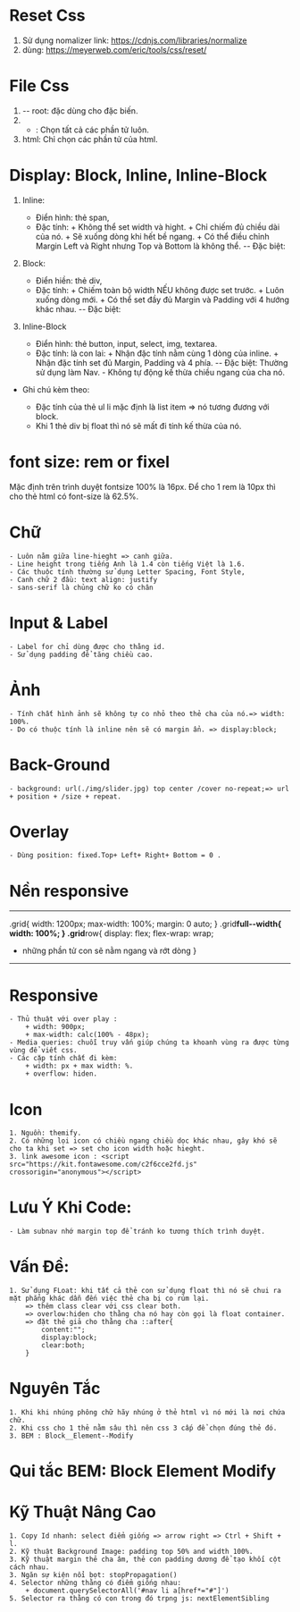 # Reset Css

1. Sử dụng nomalizer
   link: https://cdnjs.com/libraries/normalize
2. dùng:
   https://meyerweb.com/eric/tools/css/reset/

# File Css

1. -- root: đặc dùng cho đặc biến.
2. - : Chọn tất cả các phần tử luôn.
3. html: Chỉ chọn các phần tử của html.

# Display: Block, Inline, Inline-Block

1. Inline:

   - Điển hình: thẻ span,
   - Đặc tính: + Không thể set width và hight. + Chỉ chiếm đủ chiều dài của nó. + Sẽ xuống dòng khi hết bề ngang. + Có thể điều chỉnh Margin Left và Right nhưng Top và Bottom là không thể.
     -- Đặc biệt:

2. Block:

   - Điển hiền: thẻ div,
   - Đặc tính: + Chiếm toàn bộ width NẾU không được set trước. + Luôn xuống dòng mới. + Có thể set đầy đủ Margin và Padding với 4 hướng khác nhau.
     -- Đặc biệt:

3. Inline-Block

   - Điển hình: thẻ button, input, select, img, textarea.
   - Đặc tính: là con lai: + Nhận đặc tính nằm cùng 1 dòng của inline. + Nhận đặc tính set đủ Margin, Padding và 4 phía.
     -- Đặc biệt: Thường sử dụng làm Nav. - Không tự động kế thừa chiều ngang của cha nó.

- Ghi chú kèm theo:

  - Đặc tính của thẻ ul li mặc định là list item => nó tương đương với block.
  - Khi 1 thẻ div bị float thì nó sẽ mất đi tính kế thừa của nó.

# font size: rem or fixel

Mặc định trên trình duyệt fontsize 100% là 16px.
Để cho 1 rem là 10px thì cho thẻ html có font-size là 62.5%.

# Chữ

    - Luôn nằm giữa line-hieght => canh giữa.
    - Line height trong tiếng Anh là 1.4 còn tiếng Việt là 1.6.
    - Các thuộc tính thường sử dụng Letter Spacing, Font Style,
    - Canh chữ 2 đầu: text align: justify
    - sans-serif là chủng chữ ko có chân

# Input & Label

    - Label for chỉ dùng được cho thằng id.
    - Sử dụng padding để tăng chiều cao.

# Ảnh

    - Tính chất hình ảnh sẽ không tự co nhỏ theo thẻ cha của nó.=> width: 100%.
    - Do có thuộc tính là inline nên sẽ có margin ẩn. => display:block;

# Back-Ground

    - background: url(./img/slider.jpg) top center /cover no-repeat;=> url + position + /size + repeat.

# Overlay

    - Dùng position: fixed.Top+ Left+ Right+ Bottom = 0 .

# Nền responsive

---

.grid{
width: 1200px;
max-width: 100%;
margin: 0 auto;
}
.grid**full--width{
width: 100%;
}
.grid**row{
display: flex;
flex-wrap: wrap;

- những phần tử con sẽ nằm ngang và rớt dòng
  }

---

# Responsive

    - Thủ thuật với over play :
        + width: 900px;
        + max-width: calc(100% - 48px);
    - Media queries: chuỗi truy vấn giúp chúng ta khoanh vùng ra được từng vùng để viết css.
    - Các cặp tính chất đi kèm:
        + width: px + max width: %.
        + overflow: hiden.

# Icon

    1. Nguồn: themify.
    2. Có những lọi icon có chiều ngang chiều dọc khác nhau, gây khó sẽ cho ta khi set => set cho icon width hoặc hieght.
    3. link awesome icon : <script src="https://kit.fontawesome.com/c2f6cce2fd.js" crossorigin="anonymous"></script>

# Lưu Ý Khi Code:

    - Làm subnav nhớ margin top để tránh ko tương thích trình duyệt.

# Vấn Đề:

    1. Sử dụng FLoat: khi tất cả thẻ con sử dụng float thì nó sẽ chui ra mặt phẳng khác dẫn đến việc thẻ cha bị co rúm lại.
        => thêm class clear với css clear both.
        => overlow:hiden cho thằng cha nó hay còn gọi là float container.
        => đặt thẻ giả cho thằng cha ::after{
            content:"";
            display:block;
            clear:both;
        }

# Nguyên Tắc

    1. Khi khi nhúng phông chữ hãy nhúng ở thẻ html vì nó mới là nơi chứa chữ.
    2. Khi css cho 1 thẻ nằm sâu thì nên css 3 cấp để chọn đúng thẻ đó.
    3. BEM : Block__Element--Modify

# Qui tắc BEM: Block Element Modify

# Kỹ Thuật Nâng Cao

    1. Copy Id nhanh: select điểm giống => arrow right => Ctrl + Shift + l.
    2. Kỹ thuật Background Image: padding top 50% and width 100%.
    3. Kỹ thuật margin thẻ cha âm, thẻ con padding dương để tạo khối cột cách nhau.
    3. Ngăn sự kiện nổi bọt: stopPropagation()
    4. Selector những thằng có điểm giống nhau:
        + document.querySelectorAll('#nav li a[href*="#"]')
    5. Selector ra thằng có con trong đó trpng js: nextElementSibling
